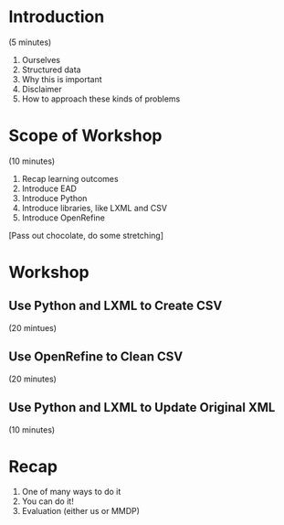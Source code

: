 Introduction
============

(5 minutes)

  1. Ourselves
  2. Structured data
  3. Why this is important
  4. Disclaimer
  5. How to approach these kinds of problems
  
Scope of Workshop 
=================

(10 minutes)

  1. Recap learning outcomes
  2. Introduce EAD
  3. Introduce Python
  4. Introduce libraries, like LXML and CSV
  5. Introduce OpenRefine
  
[Pass out chocolate, do some stretching]

Workshop
========

Use Python and LXML to Create CSV
---------------------------------

(20 mintues)

Use OpenRefine to Clean CSV
---------------------------

(20 minutes)

Use Python and LXML to Update Original XML
------------------------------------------

(10 minutes)

Recap
=====

  1. One of many ways to do it
  2. You can do it!
  3. Evaluation (either us or MMDP)